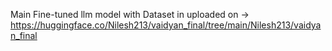 Main Fine-tuned llm model with Dataset in uploaded on -> https://huggingface.co/Nilesh213/vaidyan_final/tree/main/Nilesh213/vaidyan_final
